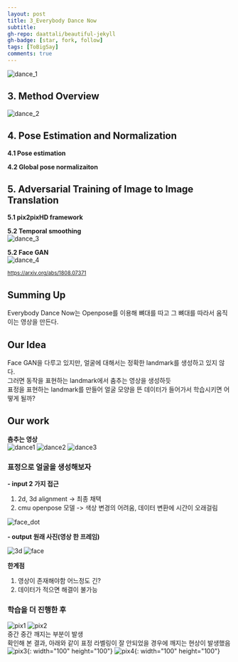 ```yaml
---
layout: post
title: 3_Everybody Dance Now
subtitle: 
gh-repo: daattali/beautiful-jekyll
gh-badge: [star, fork, follow]
tags: [ToBigSay]
comments: true
---
```



![dance_1](/img/dance1.png)    


## 3. Method Overview    
![dance_2](/img/dance2.png)    


## 4. Pose Estimation and Normalization
**4.1 Pose estimation**    


**4.2 Global pose normalizaiton**    



## 5. Adversarial Training of Image to Image Translation
**5.1 pix2pixHD framework**    


**5.2 Temporal smoothing**    
![dance_3](/img/dance3.png)


**5.2 Face GAN**    
![dance_4](/img/dance4.png)



<small> https://arxiv.org/abs/1808.07371 </small>


## Summing Up
Everybody Dance Now는 Openpose를 이용해 뼈대를 따고 그 뼈대를 따라서 움직이는 영상을 만든다.



## Our Idea
Face GAN을 다루고 있지만, 얼굴에 대해서는 정확한 landmark를 생성하고 있지 않다.    
그러면 동작을 표현하는 landmark에서 춤추는 영상을 생성하듯    
표정을 표현하는 landmark를 만들어 얼굴 모양을 뜬 데이터가 들어가서 학습시키면 어떻게 될까?    


## Our work
**춤추는 영상**    
![dance1](/img/dance1.jpg)
![dance2](/img/dance2.jpg)
![dance3](/img/dance3.jpg)


### 표정으로 얼굴을 생성해보자     
**- input 2 가지 접근**    
1. 2d, 3d alignment -> 최종 채택     
2. cmu openpose 모델 -> 색상 변경의 어려움, 데이터 변환에 시간이 오래걸림    

![face_dot](/img/face_dot.png)      

**- output 원래 사진(영상 한 프레임)**         

![3d](/img/3D.gif)
![face](/img/color_face.gif)


**한계점**    
1. 영상이 존재해야함 어느정도 긴?      
2. 데이터가 적으면 해결이 불가능     



### 학습을 더 진행한 후     
![pix1](/img/pix1.gif)
![pix2](/img/pix2.gif)          
중간 중간 깨지는 부분이 발생    
확인해 본 결과, 아래와 같이 표정 라벨링이 잘 안되었을 경우에 깨지는 현상이 발생했음    
![pix3](/img/pix_err.jpg){: width="100" height="100"}
![pix4](/img/pix_err.png){: width="100" height="100"}
